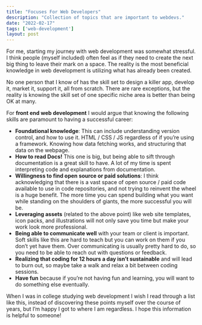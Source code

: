 ```yaml
---
title: "Focuses For Web Developers"
description: "Collection of topics that are important to webdevs."
date: "2022-02-17"
tags: ['web-development']
layout: post
---
```

For me, starting my journey with web development was somewhat stressful. I think people (myself included) often feel as if they need to create the next big thing to leave their mark on a space. The reality is the most beneficial knowledge in web development is utilizing what has already been created.

No one person that I know of has the skill set to design a killer app, develop it, market it, support it, all from scratch. There are rare exceptions, but the reality is knowing the skill set of one specific niche area is better than being OK at many.

For **front end web development** I would argue that knowing the following skills are paramount to having a successful career:

- **Foundational knowledge**: This can include understanding version control, and how to use it. HTML / CSS / JS regardless of if you’re using a framework. Knowing how data fetching works, and structuring that data on the webpage.
- **How to read Docs!** This one is big, but being able to sift through documentation is a great skill to have. A lot of my time is spent interpreting code and explanations from documentation.
- **Willingness to find open source or paid solutions**: I think acknowledging that there is a vast space of open source / paid code available to use in code repositories, and not trying to reinvent the wheel is a huge benefit. The more time you can spend building what you want while standing on the shoulders of giants, the more successful you will be.
- **Leveraging assets** (related to the above point) like web site templates, icon packs, and illustrations will not only save you time but make your work look more professional.
- **Being able to communicate well** with your team or client is important. Soft skills like this are hard to teach but you can work on them if you don’t yet have them. Over communicating is usually pretty hard to do, so you need to be able to reach out with questions or feedback.
- **Realizing that coding for 12 hours a day isn’t sustainable** and will lead to burn out, so maybe take a walk and relax a bit between coding sessions.
- **Have fun** because if you’re not having fun and learning, you will want to do something else eventually.

When I was in college studying web development I wish I read through a list like this, instead of discovering these points myself over the course of years, but I’m happy I got to where I am regardless. I hope this information is helpful to someone!